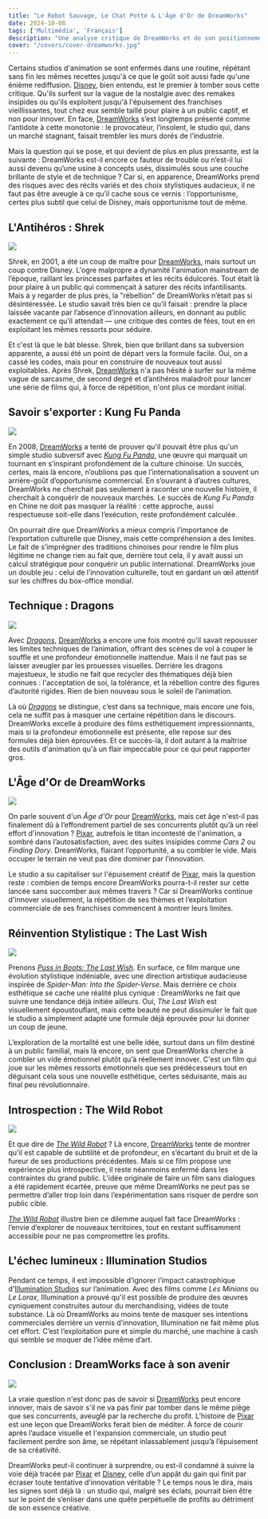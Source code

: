 ```yaml
---
title: "Le Robot Sauvage, Le Chat Potté & L'Âge d'Or de DreamWorks"  
date: 2024-10-08  
tags: ['Multimédia', 'Français']  
description: "Une analyse critique de DreamWorks et de son positionnement face à ses concurrents."  
cover: "/covers/cover-dreamworks.jpg"  
---
```


Certains studios d'animation se sont enfermés dans une routine, répétant sans fin les mêmes recettes jusqu'à ce que le goût soit aussi fade qu'une énième rediffusion. [Disney](https://www.vulture.com/2019/07/disney-remakes-box-office-nostalgia.html), bien entendu, est le premier à tomber sous cette critique. Qu'ils surfent sur la vague de la nostalgie avec des remakes insipides ou qu'ils exploitent jusqu'à l'épuisement des franchises vieillissantes, tout chez eux semble taillé pour plaire à un public captif, et non pour innover. En face, [DreamWorks](https://fr.wikipedia.org/wiki/DreamWorks_Animation) s’est longtemps présenté comme l’antidote à cette monotonie : le provocateur, l’insolent, le studio qui, dans un marché stagnant, faisait trembler les murs dorés de l’industrie.

Mais la question qui se pose, et qui devient de plus en plus pressante, est la suivante : DreamWorks est-il encore ce fauteur de trouble ou n’est-il lui aussi devenu qu’une usine à concepts usés, dissimulés sous une couche brillante de style et de technique ? Car si, en apparence, DreamWorks prend des risques avec des récits variés et des choix stylistiques audacieux, il ne faut pas être aveugle à ce qu’il cache sous ce vernis : l’opportunisme, certes plus subtil que celui de Disney, mais opportunisme tout de même.

## L'Antihéros : Shrek  
![](image-109.png)

Shrek, en 2001, a été un coup de maître pour [DreamWorks](https://fr.wikipedia.org/wiki/DreamWorks_Animation), mais surtout un coup contre Disney. L'ogre malpropre a dynamité l'animation mainstream de l’époque, raillant les princesses parfaites et les récits édulcorés. Tout était là pour plaire à un public qui commençait à saturer des récits infantilisants. Mais à y regarder de plus près, la "rébellion" de DreamWorks n’était pas si désintéressée. Le studio savait très bien ce qu’il faisait : prendre la place laissée vacante par l’absence d’innovation ailleurs, en donnant au public exactement ce qu’il attendait — une critique des contes de fées, tout en en exploitant les mêmes ressorts pour séduire.

Et c'est là que le bât blesse. Shrek, bien que brillant dans sa subversion apparente, a aussi été un point de départ vers la formule facile. Oui, on a cassé les codes, mais pour en construire de nouveaux tout aussi exploitables. Après Shrek, [DreamWorks](https://fr.wikipedia.org/wiki/DreamWorks_Animation) n'a pas hésité à surfer sur la même vague de sarcasme, de second degré et d’antihéros maladroit pour lancer une série de films qui, à force de répétition, n'ont plus ce mordant initial.

## Savoir s'exporter : Kung Fu Panda  
![](image-110.png)

En 2008, [DreamWorks](https://fr.wikipedia.org/wiki/DreamWorks_Animation) a tenté de prouver qu'il pouvait être plus qu'un simple studio subversif avec [*Kung Fu Panda*](https://en.wikipedia.org/wiki/Kung_Fu_Panda), une œuvre qui marquait un tournant en s’inspirant profondément de la culture chinoise. Un succès, certes, mais là encore, n’oublions pas que l’internationalisation a souvent un arrière-goût d’opportunisme commercial. En s’ouvrant à d’autres cultures, DreamWorks ne cherchait pas seulement à raconter une nouvelle histoire, il cherchait à conquérir de nouveaux marchés. Le succès de *Kung Fu Panda* en Chine ne doit pas masquer la réalité : cette approche, aussi respectueuse soit-elle dans l’exécution, reste profondément calculée.

On pourrait dire que DreamWorks a mieux compris l’importance de l’exportation culturelle que Disney, mais cette compréhension a des limites. Le fait de s’imprégner des traditions chinoises pour rendre le film plus légitime ne change rien au fait que, derrière tout cela, il y avait aussi un calcul stratégique pour conquérir un public international. DreamWorks joue un double jeu : celui de l’innovation culturelle, tout en gardant un œil attentif sur les chiffres du box-office mondial.

## Technique : Dragons  
![](image-111.png)

Avec [*Dragons*](https://www.npr.org/2014/06/13/321281040/review-how-to-train-your-dragon-2), [DreamWorks](https://fr.wikipedia.org/wiki/DreamWorks_Animation) a encore une fois montré qu'il savait repousser les limites techniques de l’animation, offrant des scènes de vol à couper le souffle et une profondeur émotionnelle inattendue. Mais il ne faut pas se laisser aveugler par les prouesses visuelles. Derrière les dragons majestueux, le studio ne fait que recycler des thématiques déjà bien connues : l'acceptation de soi, la tolérance, et la rébellion contre des figures d’autorité rigides. Rien de bien nouveau sous le soleil de l’animation.

Là où [*Dragons*](https://www.slashfilm.com/527604/how-to-train-your-dragon-a-perfect-piece-of-animation/) se distingue, c’est dans sa technique, mais encore une fois, cela ne suffit pas à masquer une certaine répétition dans le discours. DreamWorks excelle à produire des films esthétiquement impressionnants, mais si la profondeur émotionnelle est présente, elle repose sur des formules déjà bien éprouvées. Et ce succès-là, il doit autant à la maîtrise des outils d'animation qu'à un flair impeccable pour ce qui peut rapporter gros.

## L'Âge d'Or de DreamWorks  
![](image-115.png)

On parle souvent d'un *Âge d'Or* pour [DreamWorks](https://fr.wikipedia.org/wiki/DreamWorks_Animation), mais cet âge n'est-il pas finalement dû à l’effondrement partiel de ses concurrents plutôt qu’à un réel effort d'innovation ? [Pixar](https://fr.wikipedia.org/wiki/Pixar_Animation_Studios), autrefois le titan incontesté de l'animation, a sombré dans l’autosatisfaction, avec des suites insipides comme *Cars 2* ou *Finding Dory*. DreamWorks, flairant l’opportunité, a su combler le vide. Mais occuper le terrain ne veut pas dire dominer par l’innovation.

Le studio a su capitaliser sur l'épuisement créatif de [Pixar](https://www.cnet.com/culture/entertainment/the-rise-fall-and-return-of-pixar-animation/), mais la question reste : combien de temps encore DreamWorks pourra-t-il rester sur cette lancée sans succomber aux mêmes travers ? Car si DreamWorks continue d'innover visuellement, la répétition de ses thèmes et l’exploitation commerciale de ses franchises commencent à montrer leurs limites.

## Réinvention Stylistique : The Last Wish  
![](image-113.png)

Prenons [*Puss in Boots: The Last Wish*](https://en.wikipedia.org/wiki/Puss_in_Boots:_The_Last_Wish). En surface, ce film marque une évolution stylistique indéniable, avec une direction artistique audacieuse inspirée de *Spider-Man: Into the Spider-Verse*. Mais derrière ce choix esthétique se cache une réalité plus cynique : DreamWorks ne fait que suivre une tendance déjà initiée ailleurs. Oui, *The Last Wish* est visuellement époustouflant, mais cette beauté ne peut dissimuler le fait que le studio a simplement adapté une formule déjà éprouvée pour lui donner un coup de jeune.

L’exploration de la mortalité est une belle idée, surtout dans un film destiné à un public familial, mais là encore, on sent que DreamWorks cherche à combler un vide émotionnel plutôt qu’à réellement innover. C'est un film qui joue sur les mêmes ressorts émotionnels que ses prédécesseurs tout en déguisant cela sous une nouvelle esthétique, certes séduisante, mais au final peu révolutionnaire.

## Introspection : The Wild Robot  
![](image-114.png)

Et que dire de [*The Wild Robot*](https://en.wikipedia.org/wiki/The_Wild_Robot) ? Là encore, [DreamWorks](https://fr.wikipedia.org/wiki/DreamWorks_Animation) tente de montrer qu'il est capable de subtilité et de profondeur, en s’écartant du bruit et de la fureur de ses productions précédentes. Mais si ce film propose une expérience plus introspective, il reste néanmoins enfermé dans les contraintes du grand public. L'idée originale de faire un film sans dialogues a été rapidement écartée, preuve que même DreamWorks ne peut pas se permettre d’aller trop loin dans l’expérimentation sans risquer de perdre son public cible.

[*The Wild Robot*](https://www.penguinrandomhouse.com/books/317222/the-wild-robot-by-peter-brown/) illustre bien ce dilemme auquel fait face DreamWorks : l’envie d’explorer de nouveaux territoires, tout en restant suffisamment accessible pour ne pas compromettre les profits.

## L'échec lumineux : Illumination Studios

Pendant ce temps, il est impossible d’ignorer l’impact catastrophique d'[Illumination Studios](https://fr.wikipedia.org/wiki/Illumination_Entertainment) sur l’animation. Avec des films comme *Les Minions* ou *Le Lorax*, Illumination a prouvé qu'il est possible de produire des œuvres cyniquement construites autour du merchandising, vidées de toute substance. Là où DreamWorks au moins tente de masquer ses intentions commerciales derrière un vernis d’innovation, Illumination ne fait même plus cet effort. C’est l’exploitation pure et simple du marché, une machine à cash qui semble se moquer de l’idée même d’art.

## Conclusion : DreamWorks face à son avenir  
![](image-116.png)

La vraie question n'est donc pas de savoir si [DreamWorks](https://fr.wikipedia.org/wiki/DreamWorks_Animation) peut encore innover, mais de savoir s'il ne va pas finir par tomber dans le même piège que ses concurrents, aveuglé par la recherche du profit. L’histoire de [Pixar](https://fr.wikipedia.org/wiki/Pixar_Animation_Studios) est une leçon que DreamWorks ferait bien de méditer. À force de courir après l’audace visuelle et l'expansion commerciale, un studio peut facilement perdre son âme, se répétant inlassablement jusqu’à l’épuisement de sa créativité.

DreamWorks peut-il continuer à surprendre, ou est-il condamné à suivre la voie déjà tracée par [Pixar](https://fr.wikipedia.org/wiki/Pixar_Animation_Studios) et [Disney](https://www.vulture.com/2019/07/disney-remakes-box-office-nostalgia.html), celle d’un appât du gain qui finit par écraser toute tentative d’innovation véritable ? Le temps nous le dira, mais les signes sont déjà là : un studio qui, malgré ses éclats, pourrait bien être sur le point de s’enliser dans une quête perpétuelle de profits au détriment de son essence créative.
